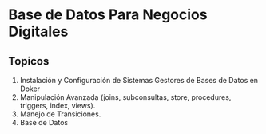 # Base de Datos Para Negocios Digitales
## Topicos
 1. Instalación y Configuración de Sistemas Gestores de Bases de Datos en Doker
 1. Manipulación Avanzada (joins, subconsultas, store, procedures, triggers, index, views).
 1. Manejo de Transiciones.
 1. Base de Datos 
 